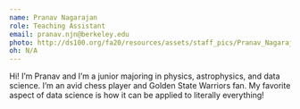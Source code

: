 ```yaml
---
name: Pranav Nagarajan
role: Teaching Assistant
email: pranav.njn@berkeley.edu
photo: http://ds100.org/fa20/resources/assets/staff_pics/Pranav_Nagarajan.png
oh: N/A
---
```


Hi! I’m Pranav and I’m a junior majoring in physics, astrophysics, and data science. I’m an avid chess player and Golden State Warriors fan. My favorite aspect of data science is how it can be applied to literally everything!
